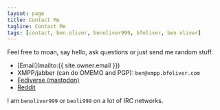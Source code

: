 ```yaml
---
layout: page
title: Contact Me
tagline: Contact Me
tags: [contact, ben.oliver, benoliver999, bfoliver, ben oliver]
---
```


Feel free to moan, say hello, ask questions or just send me random stuff.

* [Email](mailto:{{ site.owner.email }})
* XMPP/jabber (can do OMEMO and PGP): `ben@xmpp.bfoliver.com`
* <a rel="me" href="https://social.bfoliver.com/@ben">Fediverse (mastodon)</a>
* [Reddit](https://www.reddit.com/user/benoliver999/)

I am `benoliver999` or `beoli999` on a lot of IRC networks.
